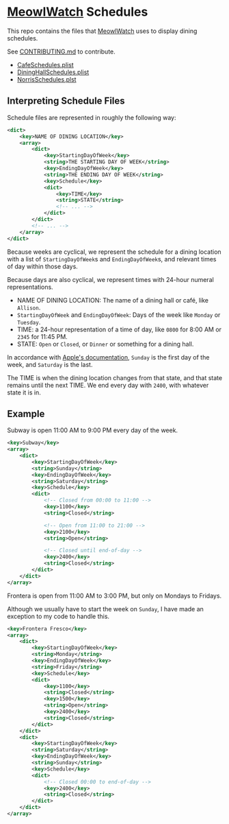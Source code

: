 [MeowlWatch] Schedules
======================

This repo contains the files that [MeowlWatch] uses to display dining schedules.

See [CONTRIBUTING.md] to contribute.

- [CafeSchedules.plist]
- [DiningHallSchedules.plist]
- [NorrisSchedules.plst]

[MeowlWatch]: https://itunes.apple.com/us/app/meowlwatch-for-northwestern-university-dining/id1219875692?mt=8
[CONTRIBUTING.md]: CONTRIBUTING.md
[CafeSchedules.plist]: CafeSchedules.plist
[DiningHallSchedules.plist]: DiningHallSchedules.plist
[NorrisSchedules.plst]: NorrisSchedules.plist

Interpreting Schedule Files
---------------------------

Schedule files are represented in roughly the following way:

```xml
<dict>
    <key>NAME OF DINING LOCATION</key>
    <array>
        <dict>
            <key>StartingDayOfWeek</key>
            <string>THE STARTING DAY OF WEEK</string>
            <key>EndingDayOfWeek</key>
            <string>THE ENDING DAY OF WEEK</string>
            <key>Schedule</key>
            <dict>
                <key>TIME</key>
                <string>STATE</string>
                <!-- ... -->
            </dict>
        </dict>
        <!-- ... -->
    </array>
</dict>
```

Because weeks are cyclical, we represent the schedule for a dining location with a list of `StartingDayOfWeek`s and `EndingDayOfWeek`s, and relevant times of day within those days.

Because days are also cyclical, we represent times with 24-hour numeral representations.

- NAME OF DINING LOCATION: The name of a dining hall or café, like `Allison`.
- `StartingDayOfWeek` and `EndingDayOfWeek`: Days of the week like `Monday` or `Tuesday`.
- TIME: a 24-hour representation of a time of day, like `0800` for 8:00 AM or `2345` for 11:45 PM.
- STATE: `Open` or `Closed`, or `Dinner` or something for a dining hall.

In accordance with [Apple's documentation](https://developer.apple.com/documentation/foundation/nsdatecomponents/1410442-weekday), `Sunday` is the first day of the week, and `Saturday` is the last.

The TIME is when the dining location changes from that state, and that state remains until the next TIME. We end every day with `2400`, with whatever state it is in.

Example
-------

Subway is open 11:00 AM to 9:00 PM every day of the week.

```xml
<key>Subway</key>
<array>
    <dict>
        <key>StartingDayOfWeek</key>
        <string>Sunday</string>
        <key>EndingDayOfWeek</key>
        <string>Saturday</string>
        <key>Schedule</key>
        <dict>
            <!-- Closed from 00:00 to 11:00 -->
            <key>1100</key>
            <string>Closed</string>

            <!-- Open from 11:00 to 21:00 -->
            <key>2100</key>
            <string>Open</string>

            <!-- Closed until end-of-day -->
            <key>2400</key>
            <string>Closed</string>
        </dict>
    </dict>
</array>
```

Frontera is open from 11:00 AM to 3:00 PM, but only on Mondays to Fridays.

Although we usually have to start the week on `Sunday`, I have made an exception to my code to handle this.

```xml
<key>Frontera Fresco</key>
<array>
    <dict>
        <key>StartingDayOfWeek</key>
        <string>Monday</string>
        <key>EndingDayOfWeek</key>
        <string>Friday</string>
        <key>Schedule</key>
        <dict>
            <key>1100</key>
            <string>Closed</string>
            <key>1500</key>
            <string>Open</string>
            <key>2400</key>
            <string>Closed</string>
        </dict>
    </dict>
    <dict>
        <key>StartingDayOfWeek</key>
        <string>Saturday</string>
        <key>EndingDayOfWeek</key>
        <string>Sunday</string>
        <key>Schedule</key>
        <dict>
            <!-- Closed 00:00 to end-of-day -->
            <key>2400</key>
            <string>Closed</string>
        </dict>
    </dict>
</array>
```
